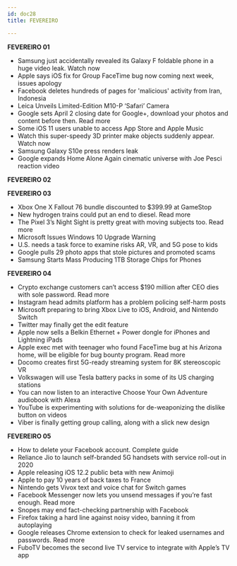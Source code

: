 ```yaml
---
id: doc28
title: FEVEREIRO

---
```


**FEVEREIRO 01**

- Samsung just accidentally revealed its Galaxy F foldable phone in a huge video leak. Watch now
- Apple says iOS fix for Group FaceTime bug now coming next week, issues apology
- Facebook deletes hundreds of pages for 'malicious' activity from Iran, Indonesia
- Leica Unveils Limited-Edition M10-P ‘Safari’ Camera
- Google sets April 2 closing date for Google+, download your photos and content before then. Read more
- Some iOS 11 users unable to access App Store and Apple Music
- Watch this super-speedy 3D printer make objects suddenly appear. Watch now
- Samsung Galaxy S10e press renders leak
- Google expands Home Alone Again cinematic universe with Joe Pesci reaction video

**FEVEREIRO 02**

**FEVEREIRO 03**

- Xbox One X Fallout 76 bundle discounted to $399.99 at GameStop
- New hydrogen trains could put an end to diesel. Read more
- The Pixel 3’s Night Sight is pretty great with moving subjects too. Read more
- Microsoft Issues Windows 10 Upgrade Warning
- U.S. needs a task force to examine risks AR, VR, and 5G pose to kids
- Google pulls 29 photo apps that stole pictures and promoted scams
- Samsung Starts Mass Producing 1TB Storage Chips for Phones

**FEVEREIRO 04**

- Crypto exchange customers can’t access $190 million after CEO dies with sole password. Read more
- Instagram head admits platform has a problem policing self-harm posts
- Microsoft preparing to bring Xbox Live to iOS, Android, and Nintendo Switch
- Twitter may finally get the edit feature
- Apple now sells a Belkin Ethernet + Power dongle for iPhones and Lightning iPads
- Apple exec met with teenager who found FaceTime bug at his Arizona home, will be eligible for bug bounty program. Read more
- Docomo creates first 5G-ready streaming system for 8K stereoscopic VR
- Volkswagen will use Tesla battery packs in some of its US charging stations
- You can now listen to an interactive Choose Your Own Adventure audiobook with Alexa
- YouTube is experimenting with solutions for de-weaponizing the dislike button on videos
- Viber is finally getting group calling, along with a slick new design

**FEVEREIRO 05**

- How to delete your Facebook account. Complete guide
- Reliance Jio to launch self-branded 5G handsets with service roll-out in 2020
- Apple releasing iOS 12.2 public beta with new Animoji
- Apple to pay 10 years of back taxes to France
- Nintendo gets Vivox text and voice chat for Switch games
- Facebook Messenger now lets you unsend messages if you’re fast enough. Read more
- Snopes may end fact-checking partnership with Facebook
- Firefox taking a hard line against noisy video, banning it from autoplaying
- Google releases Chrome extension to check for leaked usernames and passwords. Read more
- FuboTV becomes the second live TV service to integrate with Apple’s TV app
